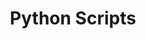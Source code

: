 ---
title: Python Scripts
menu:
  codes:
    name: Python Scripts
    identifier: codes-python
    weight: 4
---